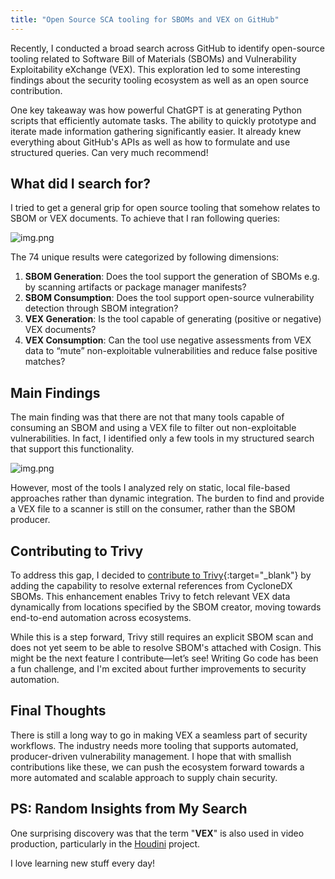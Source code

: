 ```yaml
---
title: "Open Source SCA tooling for SBOMs and VEX on GitHub"
---
```


Recently, I conducted a broad search across GitHub to identify open-source tooling related to Software Bill of
Materials (SBOMs) and Vulnerability Exploitability eXchange (VEX). This exploration led to some interesting findings
about the security tooling ecosystem as well as an open source contribution.

One key takeaway was how powerful ChatGPT is at generating Python scripts that efficiently automate tasks. The ability
to quickly prototype and iterate made information gathering significantly easier. It already knew everything about
GitHub's APIs as well as how to formulate and use structured queries.
Can very much recommend!

## What did I search for?

I tried to get a general grip for open source tooling that somehow relates to SBOM or VEX documents. To achieve that I
ran following queries:

![img.png](assets/img/search-queries.png)

The 74 unique results were categorized by following dimensions:

1. **SBOM Generation**: Does the tool support the generation of SBOMs e.g. by scanning
   artifacts or package manager manifests?
2. **SBOM Consumption**: Does the tool support open-source vulnerability detection through
   SBOM integration?
3. **VEX Generation**: Is the tool capable of generating (positive or negative) VEX
   documents?
4. **VEX Consumption**: Can the tool use negative assessments from VEX data to “mute”
   non-exploitable vulnerabilities and reduce false positive matches?

## Main Findings

The main finding was that there are not that many tools capable of consuming an SBOM and using a VEX file to filter out
non-exploitable vulnerabilities. In fact, I identified only a few tools in my structured search that support this
functionality.

![img.png](assets/img/search-result.png)

However, most of the tools I analyzed rely on static, local file-based approaches rather than dynamic integration. The
burden to find and provide a VEX file to a scanner is still on the consumer, rather than the SBOM producer.

## Contributing to Trivy

To address this gap, I decided to [contribute to Trivy](https://github.com/aquasecurity/trivy/pull/8254){:target="_blank"}
by adding the capability to resolve external references from CycloneDX SBOMs. This enhancement enables Trivy to fetch relevant VEX
data dynamically from locations specified by the SBOM creator, moving towards end-to-end automation across ecosystems.

While this is a step forward, Trivy still requires an explicit SBOM scan and does not yet seem to be able to resolve
SBOM's attached with Cosign. This might be the next feature I contribute—let’s see! Writing Go
code has been a fun challenge, and I'm excited about further improvements to security automation.

## Final Thoughts

There is still a long way to go in making VEX a seamless part of security workflows. The industry needs more tooling
that supports automated, producer-driven vulnerability management. I hope that with smallish contributions like these,
we can push the ecosystem forward towards a more automated and scalable approach to supply chain security.

## PS: Random Insights from My Search

One surprising discovery was that the term "**VEX**" is also used in video production,
particularly in the [Houdini](https://www.sidefx.com/docs/houdini/index.html) project.

I love learning new stuff every day!